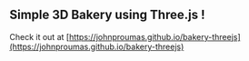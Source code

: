 ## Simple 3D Bakery using Three.js !

Check it out at [https://johnproumas.github.io/bakery-threejs](https://johnproumas.github.io/bakery-threejs)
